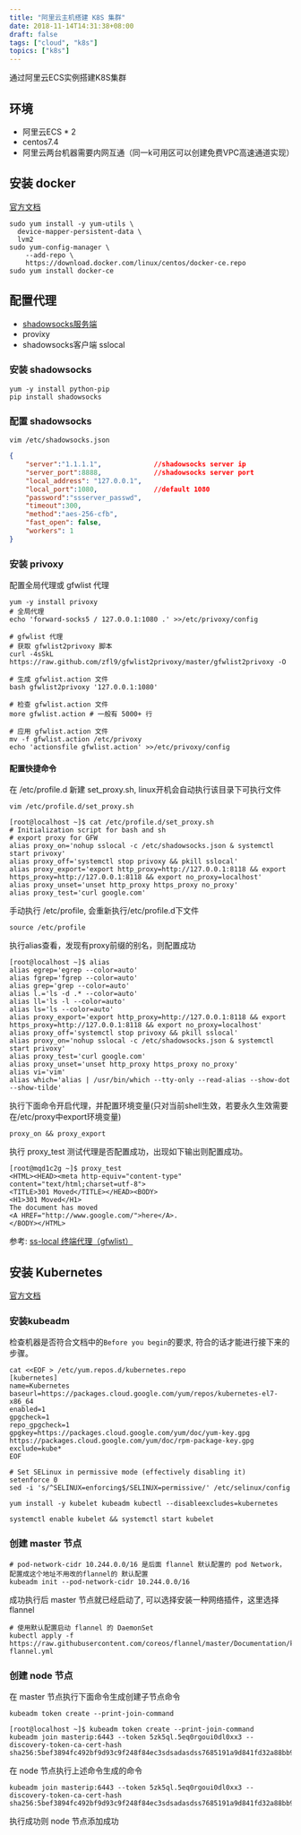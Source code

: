 ```yaml
---
title: "阿里云主机搭建 K8S 集群"
date: 2018-11-14T14:31:38+08:00
draft: false
tags: ["cloud", "k8s"]
topics: ["k8s"]
---
```


通过阿里云ECS实例搭建K8S集群
<!--more--> 

## 环境
 - 阿里云ECS * 2
 - centos7.4
 - 阿里云两台机器需要内网互通（同一k可用区可以创建免费VPC高速通道实现）

## 安装 docker
[官方文档](https://docs.docker.com/install/linux/docker-ce/centos/)
```shell
sudo yum install -y yum-utils \
  device-mapper-persistent-data \
  lvm2
sudo yum-config-manager \
    --add-repo \
    https://download.docker.com/linux/centos/docker-ce.repo
sudo yum install docker-ce
```
## 配置代理
- [shadowsocks服务端](https://github.com/shadowsocks/shadowsocks/tree/master)
- provixy
- shadowsocks客户端 sslocal

### 安装 shadowsocks
```shell
yum -y install python-pip
pip install shadowsocks
```
### 配置 shadowsocks
```shell
vim /etc/shadowsocks.json
```
```json
{
    "server":"1.1.1.1", 			//shadowsocks server ip
    "server_port":8888,				//shadowsocks server port
    "local_address": "127.0.0.1",	
    "local_port":1080,				//default 1080
    "password":"ssserver_passwd",
    "timeout":300,
    "method":"aes-256-cfb",
    "fast_open": false,
    "workers": 1
}

```
### 安装 privoxy
配置全局代理或 gfwlist 代理    
```shell
yum -y install privoxy
# 全局代理
echo 'forward-socks5 / 127.0.0.1:1080 .' >>/etc/privoxy/config

# gfwlist 代理
# 获取 gfwlist2privoxy 脚本
curl -4sSkL https://raw.github.com/zfl9/gfwlist2privoxy/master/gfwlist2privoxy -O

# 生成 gfwlist.action 文件
bash gfwlist2privoxy '127.0.0.1:1080'

# 检查 gfwlist.action 文件
more gfwlist.action # 一般有 5000+ 行

# 应用 gfwlist.action 文件
mv -f gfwlist.action /etc/privoxy
echo 'actionsfile gfwlist.action' >>/etc/privoxy/config
```

#### 配置快捷命令
在 /etc/profile.d 新建 set_proxy.sh, linux开机会自动执行该目录下可执行文件    
```shell
vim /etc/profile.d/set_proxy.sh
```
```shell
[root@localhost ~]$ cat /etc/profile.d/set_proxy.sh 
# Initialization script for bash and sh
# export proxy for GFW
alias proxy_on='nohup sslocal -c /etc/shadowsocks.json & systemctl start privoxy'
alias proxy_off='systemctl stop privoxy && pkill sslocal'
alias proxy_export='export http_proxy=http://127.0.0.1:8118 && export https_proxy=http://127.0.0.1:8118 && export no_proxy=localhost'
alias proxy_unset='unset http_proxy https_proxy no_proxy'
alias proxy_test='curl google.com'
```
手动执行 /etc/profile, 会重新执行/etc/profile.d下文件    
```shell
source /etc/profile
```
执行alias查看，发现有proxy前缀的别名，则配置成功    
```shell
[root@localhost ~]$ alias 
alias egrep='egrep --color=auto'
alias fgrep='fgrep --color=auto'
alias grep='grep --color=auto'
alias l.='ls -d .* --color=auto'
alias ll='ls -l --color=auto'
alias ls='ls --color=auto'
alias proxy_export='export http_proxy=http://127.0.0.1:8118 && export https_proxy=http://127.0.0.1:8118 && export no_proxy=localhost'
alias proxy_off='systemctl stop privoxy && pkill sslocal'
alias proxy_on='nohup sslocal -c /etc/shadowsocks.json & systemctl start privoxy'
alias proxy_test='curl google.com'
alias proxy_unset='unset http_proxy https_proxy no_proxy'
alias vi='vim'
alias which='alias | /usr/bin/which --tty-only --read-alias --show-dot --show-tilde'
```
执行下面命令开启代理，并配置环境变量(只对当前shell生效，若要永久生效需要在/etc/proxy中export环境变量)    
```shell
proxy_on && proxy_export
```
执行 proxy_test 测试代理是否配置成功，出现如下输出则配置成功。     
```shell
[root@mqd1c2g ~]$ proxy_test 
<HTML><HEAD><meta http-equiv="content-type" content="text/html;charset=utf-8">
<TITLE>301 Moved</TITLE></HEAD><BODY>
<H1>301 Moved</H1>
The document has moved
<A HREF="http://www.google.com/">here</A>.
</BODY></HTML>
```
参考: [ss-local 终端代理（gfwlist）](https://www.zfl9.com/ss-local.html)

## 安装 Kubernetes
[官方文档](https://kubernetes.io/docs/setup/independent/install-kubeadm/)

### 安装kubeadm
检查机器是否符合文档中的`Before you begin`的要求, 符合的话才能进行接下来的步骤。    
```shell
cat <<EOF > /etc/yum.repos.d/kubernetes.repo
[kubernetes]
name=Kubernetes
baseurl=https://packages.cloud.google.com/yum/repos/kubernetes-el7-x86_64
enabled=1
gpgcheck=1
repo_gpgcheck=1
gpgkey=https://packages.cloud.google.com/yum/doc/yum-key.gpg https://packages.cloud.google.com/yum/doc/rpm-package-key.gpg
exclude=kube*
EOF

# Set SELinux in permissive mode (effectively disabling it)
setenforce 0
sed -i 's/^SELINUX=enforcing$/SELINUX=permissive/' /etc/selinux/config

yum install -y kubelet kubeadm kubectl --disableexcludes=kubernetes

systemctl enable kubelet && systemctl start kubelet
```

### 创建 master 节点
```shell
# pod-network-cidr 10.244.0.0/16 是后面 flannel 默认配置的 pod Network，配置成这个地址不用改的flannel的 默认配置
kubeadm init --pod-network-cidr 10.244.0.0/16
```
成功执行后 master 节点就已经启动了, 可以选择安装一种网络插件，这里选择flannel
```shell
# 使用默认配置启动 flannel 的 DaemonSet
kubectl apply -f https://raw.githubusercontent.com/coreos/flannel/master/Documentation/kube-flannel.yml
```

### 创建 node 节点
在 master 节点执行下面命令生成创建子节点命令
```shell
kubeadm token create --print-join-command
```
```shell
[root@localhost ~]$ kubeadm token create --print-join-command
kubeadm join masterip:6443 --token 5zk5ql.5eq0rgoui0dl0xx3 --discovery-token-ca-cert-hash sha256:5bef3894fc492bf9d93c9f248f84ec3sdsadasdss7685191a9d841fd32a88bb9ac9 
```
在 node 节点执行上述命令生成的命令
```shell
kubeadm join masterip:6443 --token 5zk5ql.5eq0rgoui0dl0xx3 --discovery-token-ca-cert-hash sha256:5bef3894fc492bf9d93c9f248f84ec3sdsadasdss7685191a9d841fd32a88bb9ac9
```
执行成功则 node 节点添加成功

